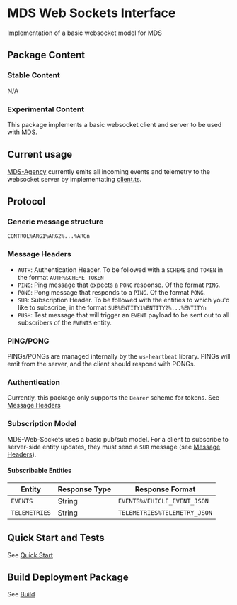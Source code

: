 # MDS Web Sockets Interface
Implementation of a basic websocket model for MDS

## Package Content

### Stable Content
N/A
### Experimental Content
This package implements a basic websocket client and server to be used with MDS.

## Current usage
[MDS-Agency](../mds-agency/README.md) currently emits all incoming events and telemetry to the websocket server by implementating [client.ts](client.ts).

## Protocol

### Generic message structure
`CONTROL%ARG1%ARG2%...%ARGn`

### Message Headers
* `AUTH`: Authentication Header. To be followed with a `SCHEME` and `TOKEN` in the format `AUTH%SCHEME TOKEN`
* `PING`: Ping message that expects a `PONG` response. Of the format `PING`.
* `PONG`: Pong message that responds to a `PING`. Of the format `PONG`.
* `SUB`: Subscription Header. To be followed with the entities to which you'd like to subscribe, in the format `SUB%ENTITY1%ENTITY2%...%ENTITYn`
* `PUSH`: Test message that will trigger an `EVENT` payload to be sent out to all subscribers of the `EVENTS` entity.

### PING/PONG
PINGs/PONGs are managed internally by the `ws-heartbeat` library. PINGs will emit from the server, and the client should respond with PONGs.

### Authentication
Currently, this package only supports the `Bearer` scheme for tokens. See [Message Headers](#message-headers)

### Subscription Model
MDS-Web-Sockets uses a basic pub/sub model. For a client to subscribe to server-side entity updates, they must send a `SUB` message (see [Message Headers](#message-headers)).

#### Subscribable Entities
| Entity        | Response Type | Response Format              |
|---------------|---------------|------------------------------|
| `EVENTS`      | String        | `EVENTS%VEHICLE_EVENT_JSON`  |
| `TELEMETRIES` | String        | `TELEMETRIES%TELEMETRY_JSON` |

## Quick Start and Tests
See [Quick Start](../../README.md#Installation)

## Build Deployment Package
See [Build](../../README.md#Build)